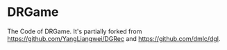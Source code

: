 # DRGame

The Code of DRGame. It's partially forked from https://github.com/YangLiangwei/DGRec and https://github.com/dmlc/dgl.

